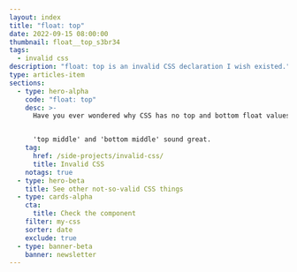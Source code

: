 ```yaml
---
layout: index
title: "float: top"
date: 2022-09-15 08:00:00
thumbnail: float__top_s3br34
tags:
  - invalid css
description: "float: top is an invalid CSS declaration I wish existed."
type: articles-item
sections:
  - type: hero-alpha
    code: "float: top"
    desc: >-
      Have you ever wondered why CSS has no top and bottom float values?


      'top middle' and 'bottom middle' sound great.
    tag:
      href: /side-projects/invalid-css/
      title: Invalid CSS
    notags: true
  - type: hero-beta
    title: See other not-so-valid CSS things
  - type: cards-alpha
    cta:
      title: Check the component
    filter: my-css
    sorter: date
    exclude: true
  - type: banner-beta
    banner: newsletter
---
```

